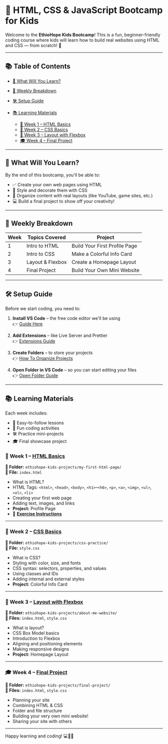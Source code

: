 # 🎉 HTML, CSS & JavaScript Bootcamp for Kids

Welcome to the **EthioHope Kids Bootcamp**! This is a fun, beginner-friendly coding course where kids will learn how to build real websites using HTML and CSS — from scratch! 🚀

---

## 📚 Table of Contents

- [🧠 What Will You Learn?](#-what-will-you-learn)
- [📅 Weekly Breakdown](#-weekly-breakdown)
- [🛠️ Setup Guide](#️-setup-guide)
- [📚 Learning Materials](#-learning-materials)

  - [📖 Week 1 – HTML Basics](#-week-1--html-basics)
  - [🎨 Week 2 – CSS Basics](#-week-2--css-basics)
  - [📐 Week 3 – Layout with Flexbox](#-week-3--layout-with-flexbox)
  - [🎓 Week 4 – Final Project](#-week-4--final-project)

---

## 🧠 What Will You Learn?

By the end of this bootcamp, you'll be able to:

- ✅ Create your own web pages using HTML
- 🎨 Style and decorate them with CSS
- 📐 Organize content with real layouts (like YouTube, game sites, etc.)
- 💻 Build a final project to show off your creativity!

---

## 📅 Weekly Breakdown

| Week | Topics Covered   | Project                       |
| ---- | ---------------- | ----------------------------- |
| 1    | Intro to HTML    | Build Your First Profile Page |
| 2    | Intro to CSS     | Make a Colorful Info Card     |
| 3    | Layout & Flexbox | Create a Homepage Layout      |
| 4    | Final Project    | Build Your Own Mini Website   |

---

## 🛠️ Setup Guide

Before we start coding, you need to:

1. **Install VS Code** – the free code editor we'll be using  
   👉 [Guide Here](./setup/install-vscode.md)

2. **Add Extensions** – like Live Server and Prettier  
   👉 [Extensions Guide](./setup/recommended-extensions.md)

3. **Create Folders** – to store your projects  
   👉 [How To Organize Projects](./setup/folder-structure.md)

4. **Open Folder in VS Code** – so you can start editing your files  
   👉 [Open Folder Guide](./setup/open-folder-vscode.md)

---

## 📚 Learning Materials

Each week includes:

- 📖 Easy-to-follow lessons
- 🧩 Fun coding activities
- 🛠️ Practice mini-projects
- 🎓 Final showcase project

### 📖 Week 1 – [HTML Basics](./lessons/week-1-html-basics/index.md)

**📁 Folder:** `ethiohope-kids-projects/my-first-html-page/`  
**📄 File:** `index.html`

- What is HTML?
- HTML Tags: `<html>`, `<head>`, `<body>`, `<h1>`–`<h6>`, `<p>`, `<a>`, `<img>`, `<ul>`, `<ol>`, `<li>`
- Creating your first web page
- Adding text, images, and links
- **Project:** Profile Page
- 🧪 **[Exercise Instructions](./lessons/week-1-html-basics/exercise/my-bio-page.md)**

---

### 🎨 Week 2 – [CSS Basics](./lessons/week-2-css/index.md)

**📁 Folder:** `ethiohope-kids-projects/css-practice/`  
**📄 File:** `style.css`

- What is CSS?
- Styling with color, size, and fonts
- CSS syntax: selectors, properties, and values
- Using classes and IDs
- Adding internal and external styles
- **Project:** Colorful Info Card

---

### 📐 Week 3 – [Layout with Flexbox](./lessons/week-3-flexbox-layout/index.md)

**📁 Folder:** `ethiohope-kids-projects/about-me-website/`  
**📄 Files:** `index.html`, `style.css`

- What is layout?
- CSS Box Model basics
- Introduction to Flexbox
- Aligning and positioning elements
- Making responsive designs
- **Project:** Homepage Layout

---

### 🎓 Week 4 – [Final Project](./lessons/week-4-final-project/index.md)

**📁 Folder:** `ethiohope-kids-projects/final-project/`  
**📄 Files:** `index.html`, `style.css`

- Planning your site
- Combining HTML & CSS
- Folder and file structure
- Building your very own mini website!
- Sharing your site with others

---

Happy learning and coding! 💻🎨🚀
